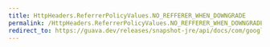 ```yaml
---
title: HttpHeaders.ReferrerPolicyValues.NO_REFFERER_WHEN_DOWNGRADE
permalink: /HttpHeaders.ReferrerPolicyValues.NO_REFFERER_WHEN_DOWNGRADE/
redirect_to: https://guava.dev/releases/snapshot-jre/api/docs/com/google/common/net/HttpHeaders.ReferrerPolicyValues.html#NO_REFFERER_WHEN_DOWNGRADE
---
```

